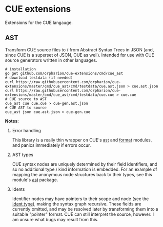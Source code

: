 # CUE extensions
Extensions for the CUE langauge.

## AST
Transform CUE source files to / from Abstract Syntax Trees in JSON (and, since CUE is a superset of JSON, CUE as well).
Intended for use with CUE source generators written in other languages.

```shell
# installation
go get github.com/orpharion/cue-extensions/cmd/cue_ast
# download testdata (if needed)
curl https://raw.githubusercontent.com/orpharion/cue-extensions/master/cmd/cue_ast/cmd/testdata/cue.ast.json > cue.ast.json
curl https://raw.githubusercontent.com/orpharion/cue-extensions/master/cmd/cue_ast/cmd/testdata/cue.cue > cue.cue
# CUE source to AST
cue_ast cue cue.cue > cue-gen.ast.json
# CUE AST to source
cue_ast json cue.ast.json > cue-gen.cue 
```

__Notes__: 
1. Error handling 

    This library is a really thin wrapper on CUE's [ast](https://github.com/cue-lang/cue/tree/master/cue/ast) 
and [format](https://github.com/cue-lang/cue/tree/master/cue/format) modules, and panics immediately if errors occur.
2. AST types

    CUE syntax nodes are uniquely determined by their field identifiers, and so no additional type / kind information is embedded. 
For an example of mapping the anonymous node structures back to their types, see this module's 
[ast](https://github.com/orpharion/cue-extensions/blob/master/pkg/ast/from_map.go) package.

3. Idents

    Identifier nodes may have pointers to their scope and node (see the [Ident type]((https://github.com/cue-lang/cue/blob/0f53054da7243c7a312cd0ad54a1083d67c185d3/cue/ast/ast.go#L400))), making the syntax graph recursive.
These fields are currently omitted, and may be resolved later by transforming them into a suitable "pointer" format.
CUE can still interpret the source, however. I am unsure what bugs may result from this.